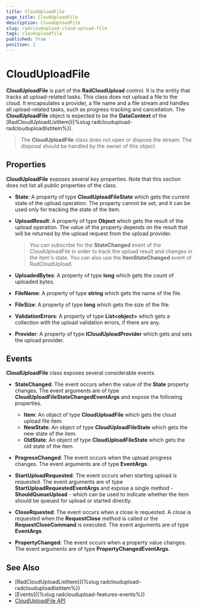 ```yaml
---
title: CloudUploadFile
page_title: CloudUploadFile
description: CloudUploadFile
slug: radcloudupload-cloud-upload-file
tags: clouduploadfile
published: True
position: 2
---
```


# CloudUploadFile

__CloudUploadFile__ is part of the __RadCloudUpload__ control. It is the entity that tracks all upload-related tasks. This class does not upload a file to the cloud. It encapsulates a provider, a file name and a file stream and handles all upload-related tasks, such as progress-tracking and cancellation. The __CloudUploadFile__ object is expected to be the __DataContext__ of the [RadCloudUploadListItem]({%slug radcloudupload-radclouduploadlistitem%}).        

> The __CloudUploadFile__ class does not open or dispose the stream. The disposal should be handled by the owner of this object.          

## Properties

__CloudUploadFile__ exposes several key properties. Note that this section does not list all public properties of the class.

* __State__: A property of type __CloudUploadFileState__ which gets the current state of the upload operation. The property cannot be set, and it can be used only for tracking the state of the item. 

* __UploadResult__: A property of type __Object__ which gets the result of the upload operation. The value of the property depends on the result that will be returned by the upload request from the upload provider.   
	
	>You can subscribe for the __StateChanged__ event of the CloudUploadFile in order to track the upload result and changes in the item's state. You can also use the __ItemStateChanged__ event of RadCloudUpload.
	
* __UploadedBytes__: A property of type __long__ which gets the count of uploaded bytes.

* __FileName__: A property of type __string__ which gets the name of the file.

* __FileSize__: A property of type __long__ which gets the size of the file.

* __ValidationErrors__: A property of type __List&lt;object&gt;__ which gets a collection with the upload validation errors, if there are any.

* __Provider__: A property of type __ICloudUploadProvider__ which gets and sets the upload provider.

## Events

__CloudUploadFile__ class exposes several considerable events.

* __StateChanged__:	The event occurs when the value of the __State__ property changes. The event arguments are of type __CloudUploadFileStateChangedEventArgs__ and expose the following properties.  
	* __Item__: An object of type __CloudUploadFile__ which gets the cloud upload file item. 
	* __NewState__: An object of type __CloudUploadFileState__ which gets the new state of the item.
	* __OldState__: An object of type __CloudUploadFileState__ which gets the old state of the item.
	
* __ProgressChanged__: The event occurs when the upload progress changes. The event arguments are of type __EventArgs__.

* __StartUploadRequested__:	The event occurs when starting upload is requested. The event arguments are of type __StartUploadRequestedEventArgs__ and expose a single method - __ShouldQueueUpload__ - which can be used to indicate whether the item should be queued for upload or started directly.

* __CloseRquested__: The event occurs when a close is requested. A close is requested when the __RequestClose__ method is called or the __RequestCloseCommand__ is executed. The event arguments are of type __EventArgs__.

* __PropertyChanged__: The event occurs when a property value changes. The event arguments are of type __PropertyChangedEventArgs__.

## See Also
* [RadCloudUploadListItem]({%slug radcloudupload-radclouduploadlistitem%})
* [Events]({%slug radcloudupload-features-events%})
* [CloudUploadFile API](http://docs.telerik.com/devtools/wpf/api/html/T_Telerik_Windows_Cloud_Controls_Upload_CloudUploadFile.htm)
